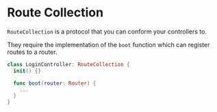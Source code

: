 # Route Collection

`RouteCollection` is a protocol that you can conform your controllers to.

They require the implementation of the `boot` function which can register routes to a router.

```swift
class LoginController: RouteCollection {
  init() {}

  func boot(router: Router) {
    ...
  }
}
```
